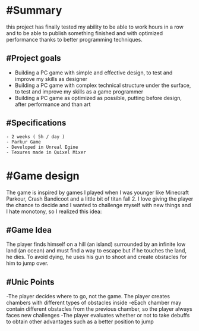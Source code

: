 # #Summary

this project has finally tested my ability to be able to work hours in a row and to be able to publish something finished and with optimized performance thanks to better programming techniques.

## #Project goals

- Building a PC game with simple and effective design, to test and improve my skills as designer
- Building a PC game with complex technical structure under the surface, to test and improve my skills as a game programmer
- Building a PC game as optimized as possible, putting before design, after performance and than art

## #Specifications

    - 2 weeks ( 5h / day )
    - Parkur Game
    - Developed in Unreal Egine
    - Texures made in Quixel Mixer



# #Game design
The game is inspired by games I played when I was younger like Minecraft Parkour, Crash Bandicoot and a little bit of titan fall 2. 
I love giving the player the chance to decide and I wanted to challenge myself with new things and I hate monotony, so I realized this idea:

## #Game Idea
The player finds himself on a hill (an island) surrounded by an infinite low land (an ocean) and must find a way to escape but if he touches the land, he dies. To avoid dying, he uses his gun to shoot and create obstacles for him to jump over.


## #Unic Points

-The player decides where to go, not the game. The player creates chambers with different types of obstacles inside
-eEach chamber may contain different obstacles from the previous chamber, so the player always faces new challenges
-The player evaluates whether or not to take debuffs to obtain other advantages such as a better position to jump


